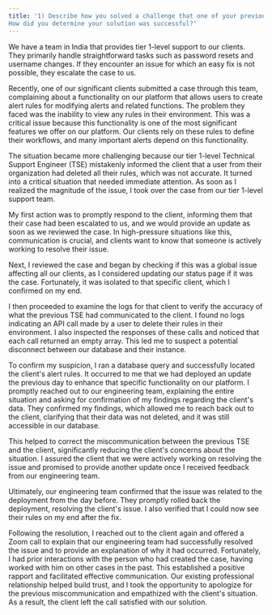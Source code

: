 ```yaml
---
title: '1) Describe how you solved a challenge that one of your previous teams faced.
How did you determine your solution was successful?'
---
```


We have a team in India that provides tier 1-level support to our clients. They primarily handle straightforward tasks such as password resets and username changes. If they encounter an issue for which an easy fix is not possible, they escalate the case to us.

Recently, one of our significant clients submitted a case through this team, complaining about a functionality on our platform that allows users to create alert rules for modifying alerts and related functions. The problem they faced was the inability to view any rules in their environment. This was a critical issue because this functionality is one of the most significant features we offer on our platform. Our clients rely on these rules to define their workflows, and many important alerts depend on this functionality.

The situation became more challenging because our tier 1-level Technical Support Engineer (TSE) mistakenly informed the client that a user from their organization had deleted all their rules, which was not accurate. It turned into a critical situation that needed immediate attention. As soon as I realized the magnitude of the issue, I took over the case from our tier 1-level support team.

My first action was to promptly respond to the client, informing them that their case had been escalated to us, and we would provide an update as soon as we reviewed the case. In high-pressure situations like this, communication is crucial, and clients want to know that someone is actively working to resolve their issue.

Next, I reviewed the case and began by checking if this was a global issue affecting all our clients, as I considered updating our status page if it was the case. Fortunately, it was isolated to that specific client, which I confirmed on my end.

I then proceeded to examine the logs for that client to verify the accuracy of what the previous TSE had communicated to the client. I found no logs indicating an API call made by a user to delete their rules in their environment. I also inspected the responses of these calls and noticed that each call returned an empty array. This led me to suspect a potential disconnect between our database and their instance.

To confirm my suspicion, I ran a database query and successfully located the client's alert rules. It occurred to me that we had deployed an update the previous day to enhance that specific functionality on our platform. I promptly reached out to our engineering team, explaining the entire situation and asking for confirmation of my findings regarding the client's data. They confirmed my findings, which allowed me to reach back out to the client, clarifying that their data was not deleted, and it was still accessible in our database.

This helped to correct the miscommunication between the previous TSE and the client, significantly reducing the client's concerns about the situation. I assured the client that we were actively working on resolving the issue and promised to provide another update once I received feedback from our engineering team.

Ultimately, our engineering team confirmed that the issue was related to the deployment from the day before. They promptly rolled back the deployment, resolving the client's issue. I also verified that I could now see their rules on my end after the fix.

Following the resolution, I reached out to the client again and offered a Zoom call to explain that our engineering team had successfully resolved the issue and to provide an explanation of why it had occurred. Fortunately, I had prior interactions with the person who had created the case, having worked with him on other cases in the past. This established a positive rapport and facilitated effective communication. Our existing professional relationship helped build trust, and I took the opportunity to apologize for the previous miscommunication and empathized with the client's situation. As a result, the client left the call satisfied with our solution.
